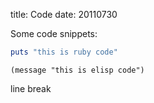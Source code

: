 title: Code
date: 20110730


Some code snippets:

```ruby
puts "this is ruby code"
```

```elisp
(message "this is elisp code")
```

line
break
